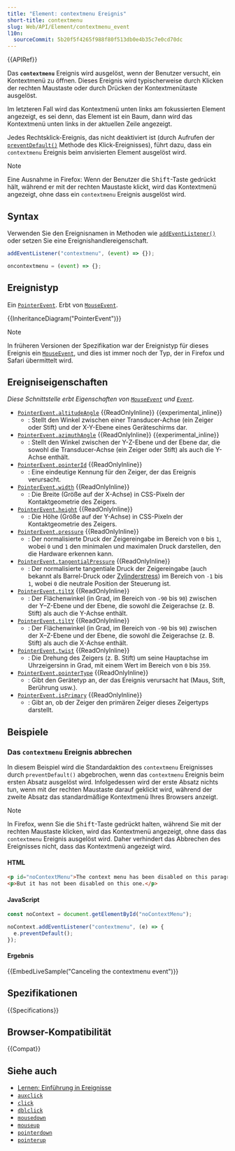 ```yaml
---
title: "Element: contextmenu Ereignis"
short-title: contextmenu
slug: Web/API/Element/contextmenu_event
l10n:
  sourceCommit: 5b20f5f4265f988f80f513db0e4b35c7e0cd70dc
---
```


{{APIRef}}

Das **`contextmenu`** Ereignis wird ausgelöst, wenn der Benutzer versucht, ein Kontextmenü zu öffnen. Dieses Ereignis wird typischerweise durch Klicken der rechten Maustaste oder durch Drücken der Kontextmenütaste ausgelöst.

Im letzteren Fall wird das Kontextmenü unten links am fokussierten Element angezeigt, es sei denn, das Element ist ein Baum, dann wird das Kontextmenü unten links in der aktuellen Zeile angezeigt.

Jedes Rechtsklick-Ereignis, das nicht deaktiviert ist (durch Aufrufen der [`preventDefault()`](/de/docs/Web/API/Event/preventDefault) Methode des Klick-Ereignisses), führt dazu, dass ein `contextmenu` Ereignis beim anvisierten Element ausgelöst wird.

> [!NOTE]
> Eine Ausnahme in Firefox: Wenn der Benutzer die <kbd>Shift</kbd>-Taste gedrückt hält, während er mit der rechten Maustaste klickt, wird das Kontextmenü angezeigt, ohne dass ein `contextmenu` Ereignis ausgelöst wird.

## Syntax

Verwenden Sie den Ereignisnamen in Methoden wie [`addEventListener()`](/de/docs/Web/API/EventTarget/addEventListener) oder setzen Sie eine Ereignishandlereigenschaft.

```js
addEventListener("contextmenu", (event) => {});

oncontextmenu = (event) => {};
```

## Ereignistyp

Ein [`PointerEvent`](/de/docs/Web/API/PointerEvent). Erbt von [`MouseEvent`](/de/docs/Web/API/MouseEvent).

{{InheritanceDiagram("PointerEvent")}}

> [!NOTE]
> In früheren Versionen der Spezifikation war der Ereignistyp für dieses Ereignis ein [`MouseEvent`](/de/docs/Web/API/MouseEvent), und dies ist immer noch der Typ, der in Firefox und Safari übermittelt wird.

## Ereigniseigenschaften

_Diese Schnittstelle erbt Eigenschaften von [`MouseEvent`](/de/docs/Web/API/MouseEvent) und [`Event`](/de/docs/Web/API/Event)._

- [`PointerEvent.altitudeAngle`](/de/docs/Web/API/PointerEvent/altitudeAngle) {{ReadOnlyInline}} {{experimental_inline}}
  - : Stellt den Winkel zwischen einer Transducer-Achse (ein Zeiger oder Stift) und der X-Y-Ebene eines Geräteschirms dar.
- [`PointerEvent.azimuthAngle`](/de/docs/Web/API/PointerEvent/azimuthAngle) {{ReadOnlyInline}} {{experimental_inline}}
  - : Stellt den Winkel zwischen der Y-Z-Ebene und der Ebene dar, die sowohl die Transducer-Achse (ein Zeiger oder Stift) als auch die Y-Achse enthält.
- [`PointerEvent.pointerId`](/de/docs/Web/API/PointerEvent/pointerId) {{ReadOnlyInline}}
  - : Eine eindeutige Kennung für den Zeiger, der das Ereignis verursacht.
- [`PointerEvent.width`](/de/docs/Web/API/PointerEvent/width) {{ReadOnlyInline}}
  - : Die Breite (Größe auf der X-Achse) in CSS-Pixeln der Kontaktgeometrie des Zeigers.
- [`PointerEvent.height`](/de/docs/Web/API/PointerEvent/height) {{ReadOnlyInline}}
  - : Die Höhe (Größe auf der Y-Achse) in CSS-Pixeln der Kontaktgeometrie des Zeigers.
- [`PointerEvent.pressure`](/de/docs/Web/API/PointerEvent/pressure) {{ReadOnlyInline}}
  - : Der normalisierte Druck der Zeigereingabe im Bereich von `0` bis `1`, wobei `0` und `1` den minimalen und maximalen Druck darstellen, den die Hardware erkennen kann.
- [`PointerEvent.tangentialPressure`](/de/docs/Web/API/PointerEvent/tangentialPressure) {{ReadOnlyInline}}
  - : Der normalisierte tangentiale Druck der Zeigereingabe (auch bekannt als Barrel-Druck oder [Zylinderstress](https://en.wikipedia.org/wiki/Cylinder_stress)) im Bereich von `-1` bis `1`, wobei `0` die neutrale Position der Steuerung ist.
- [`PointerEvent.tiltX`](/de/docs/Web/API/PointerEvent/tiltX) {{ReadOnlyInline}}
  - : Der Flächenwinkel (in Grad, im Bereich von `-90` bis `90`) zwischen der Y–Z-Ebene und der Ebene, die sowohl die Zeigerachse (z. B. Stift) als auch die Y-Achse enthält.
- [`PointerEvent.tiltY`](/de/docs/Web/API/PointerEvent/tiltY) {{ReadOnlyInline}}
  - : Der Flächenwinkel (in Grad, im Bereich von `-90` bis `90`) zwischen der X–Z-Ebene und der Ebene, die sowohl die Zeigerachse (z. B. Stift) als auch die X-Achse enthält.
- [`PointerEvent.twist`](/de/docs/Web/API/PointerEvent/twist) {{ReadOnlyInline}}
  - : Die Drehung des Zeigers (z. B. Stift) um seine Hauptachse im Uhrzeigersinn in Grad, mit einem Wert im Bereich von `0` bis `359`.
- [`PointerEvent.pointerType`](/de/docs/Web/API/PointerEvent/pointerType) {{ReadOnlyInline}}
  - : Gibt den Gerätetyp an, der das Ereignis verursacht hat (Maus, Stift, Berührung usw.).
- [`PointerEvent.isPrimary`](/de/docs/Web/API/PointerEvent/isPrimary) {{ReadOnlyInline}}
  - : Gibt an, ob der Zeiger den primären Zeiger dieses Zeigertyps darstellt.

## Beispiele

### Das `contextmenu` Ereignis abbrechen

In diesem Beispiel wird die Standardaktion des `contextmenu` Ereignisses durch `preventDefault()` abgebrochen, wenn das `contextmenu` Ereignis beim ersten Absatz ausgelöst wird. Infolgedessen wird der erste Absatz nichts tun, wenn mit der rechten Maustaste darauf geklickt wird, während der zweite Absatz das standardmäßige Kontextmenü Ihres Browsers anzeigt.

> [!NOTE]
> In Firefox, wenn Sie die <kbd>Shift</kbd>-Taste gedrückt halten, während Sie mit der rechten Maustaste klicken, wird das Kontextmenü angezeigt, ohne dass das `contextmenu` Ereignis ausgelöst wird. Daher verhindert das Abbrechen des Ereignisses nicht, dass das Kontextmenü angezeigt wird.

#### HTML

```html
<p id="noContextMenu">The context menu has been disabled on this paragraph.</p>
<p>But it has not been disabled on this one.</p>
```

#### JavaScript

```js
const noContext = document.getElementById("noContextMenu");

noContext.addEventListener("contextmenu", (e) => {
  e.preventDefault();
});
```

#### Ergebnis

{{EmbedLiveSample("Canceling the contextmenu event")}}

## Spezifikationen

{{Specifications}}

## Browser-Kompatibilität

{{Compat}}

## Siehe auch

- [Lernen: Einführung in Ereignisse](/de/docs/Learn_web_development/Core/Scripting/Events)
- [`auxclick`](/de/docs/Web/API/Element/auxclick_event)
- [`click`](/de/docs/Web/API/Element/click_event)
- [`dblclick`](/de/docs/Web/API/Element/dblclick_event)
- [`mousedown`](/de/docs/Web/API/Element/mousedown_event)
- [`mouseup`](/de/docs/Web/API/Element/mouseup_event)
- [`pointerdown`](/de/docs/Web/API/Element/pointerdown_event)
- [`pointerup`](/de/docs/Web/API/Element/pointerup_event)
